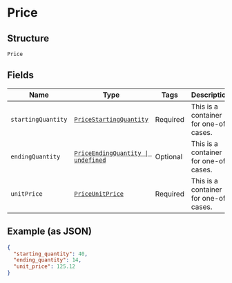 
# Price

## Structure

`Price`

## Fields

| Name | Type | Tags | Description |
|  --- | --- | --- | --- |
| `startingQuantity` | [`PriceStartingQuantity`](../../doc/models/containers/price-starting-quantity.md) | Required | This is a container for one-of cases. |
| `endingQuantity` | [`PriceEndingQuantity \| undefined`](../../doc/models/containers/price-ending-quantity.md) | Optional | This is a container for one-of cases. |
| `unitPrice` | [`PriceUnitPrice`](../../doc/models/containers/price-unit-price.md) | Required | This is a container for one-of cases. |

## Example (as JSON)

```json
{
  "starting_quantity": 40,
  "ending_quantity": 14,
  "unit_price": 125.12
}
```

